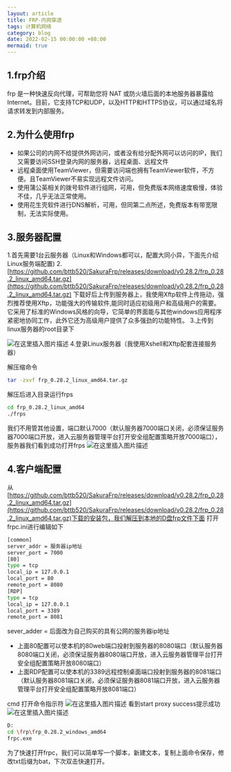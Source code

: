 ```yaml
---
layout: article
title: FRP-内网穿透
tags: 计算机网络
category: blog
date: 2022-02-15 00:00:00 +08:00
mermaid: true
---
```



## 1.frp介绍

   frp 是一种快速反向代理，可帮助您将 NAT 或防火墙后面的本地服务器暴露给 Internet。目前，它支持TCP和UDP，以及HTTP和HTTPS协议，可以通过域名将请求转发到内部服务。

## **2.为什么使用frp**

 - 如果公司的内网不给提供外网访问，或者没有给分配外网可以访问的IP，我们又需要访问SSH登录内网的服务器，远程桌面、远程文件
- 远程桌面使用TeamViewer，但需要访问端也拥有TeamViewer软件，不方便。且TeamViewer不易实现远程文件访问。
- 使用蒲公英相关的拨号软件进行组网，可用，但免费版本网络速度极慢，体验不佳，几乎无法正常使用。
- 使用花生壳软件进行DNS解析，可用，但同第二点所述，免费版本有带宽限制，无法实际使用。

## 3.服务器配置
1.首先需要1台云服务器（Linux和Windows都可以，配置大同小异，下面先介绍Linux服务端配置)
2.[https://github.com/bttb520/SakuraFrp/releases/download/v0.28.2/frp_0.28.2_linux_amd64.tar.gz](https://github.com/bttb520/SakuraFrp/releases/download/v0.28.2/frp_0.28.2_linux_amd64.tar.gz)
下载好后上传到服务器上，我使用Xftp软件上传拖动，强烈推荐使用Xftp，功能强大的传输软件,能同时适应初级用户和高级用户的需要。它采用了标准的Windows风格的向导，它简单的界面能与其他windows应用程序紧密地协同工作，此外它还为高级用户提供了众多强劲的功能特性。
3.上传到linux服务器的root目录下

![在这里插入图片描述](https://img-blog.csdnimg.cn/358c6d2b63e24e308e153021e977cc9c.png?x-oss-process=image/watermark,type_d3F5LXplbmhlaQ,shadow_50,text_Q1NETiBAeXV0YW9fNTE3,size_17,color_FFFFFF,t_70,g_se,x_16)
4.登录Linux服务器（我使用Xshell和Xftp配套连接服务器）

解压缩命令

```bash
tar -zxvf frp_0.28.2_linux_amd64.tar.gz
```

解压后进入目录运行frps

```bash
cd frp_0.28.2_linux_amd64
./frps
```

我们不用管其他设置，端口默认7000（默认服务器7000端口关闭，必须保证服务器7000端口开放，进入云服务器管理平台打开安全组配置策略开放7000端口），服务器我们看到成功打开frps
![在这里插入图片描述](https://img-blog.csdnimg.cn/521f7457b15e4afc866b1867bd805540.png)
## 4.客户端配置
从[https://github.com/bttb520/SakuraFrp/releases/download/v0.28.2/frp_0.28.2_linux_amd64.tar.gz](https://github.com/bttb520/SakuraFrp/releases/download/v0.28.2/frp_0.28.2_linux_amd64.tar.gz)下载的安装包，我们解压到本地的D盘frp文件下面
打开frpc.ini进行编辑如下

```bash
[common]
server_addr = 服务器ip地址
server_port = 7000
[80]
type = tcp
local_ip = 127.0.0.1
local_port = 80
remote_port = 8080
[RDP]
type = tcp
local_ip = 127.0.0.1
local_port = 3389
remote_port = 8081
```
sever_adder = 后面改为自己购买的具有公网的服务器ip地址

 - 上面80配置可以使本机的80web端口投射到服务器的8080端口（默认服务器8080端口关闭，必须保证服务器8080端口开放，进入云服务器管理平台打开安全组配置策略开放8080端口）
 - 上面RDP配置可以使本机的3389远程控制桌面端口投射到服务器的8081端口（默认服务器8081端口关闭，必须保证服务器8081端口开放，进入云服务器管理平台打开安全组配置策略开放8081端口）
 
 cmd 打开命令指示符
![在这里插入图片描述](https://img-blog.csdnimg.cn/255542cfe71444d791f2edeebcc7cbb3.png)
看到start proxy success提示成功
![在这里插入图片描述](https://img-blog.csdnimg.cn/ec79de79ac3a462e801ea2bcb9d2be67.png)

```bash
D:
cd \frp\frp_0.28.2_windows_amd64
frpc.exe
```

为了快速打开frpc，我们可以简单写一个脚本，新建文本，复制上面命令保存，修改txt后缀为bat，下次双击快速打开。


